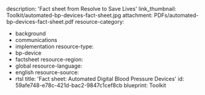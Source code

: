 description: 'Fact sheet from Resolve to Save Lives'
link_thumbnail: Toolkit/automated-bp-devices-fact-sheet.jpg
attachment: PDFs/automated-bp-devices-fact-sheet.pdf
resource-category:
  - background
  - communications
  - implementation
resource-type:
  - bp-device
  - factsheet
resource-region:
  - global
resource-language:
  - english
resource-source:
  - rtsl
title: 'Fact sheet: Automated Digital Blood Pressure Devices'
id: 59afe748-e78c-421d-bac2-9847c1cef8cb
blueprint: Toolkit
